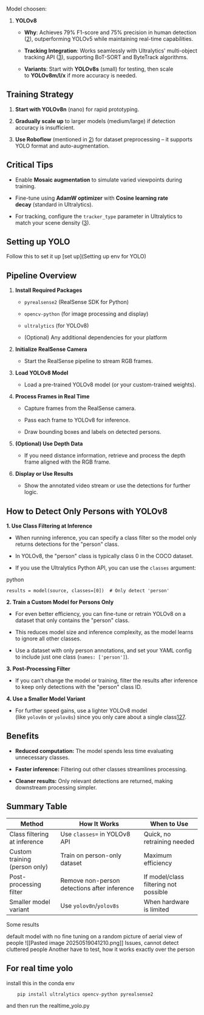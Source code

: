 Model choosen:

1. **YOLOv8**
    
    - **Why**: Achieves 79% F1-score and 75% precision in human detection ([2](https://journal-isi.org/index.php/isi/article/view/944)), outperforming YOLOv5 while maintaining real-time capabilities.
        
    - **Tracking Integration**: Works seamlessly with Ultralytics' multi-object tracking API ([3](https://docs.ultralytics.com/modes/track/)), supporting BoT-SORT and ByteTrack algorithms.
        
    - **Variants**: Start with **YOLOv8s** (small) for testing, then scale to **YOLOv8m/l/x** if more accuracy is needed.

## Training Strategy

1. **Start with YOLOv8n** (nano) for rapid prototyping.
    
2. **Gradually scale up** to larger models (medium/large) if detection accuracy is insufficient.
    
3. **Use Roboflow** (mentioned in [2](https://journal-isi.org/index.php/isi/article/view/944)) for dataset preprocessing – it supports YOLO format and auto-augmentation.
    

## Critical Tips

- Enable **Mosaic augmentation** to simulate varied viewpoints during training.
    
- Fine-tune using **AdamW optimizer** with **Cosine learning rate decay** (standard in Ultralytics).
    
- For tracking, configure the `tracker_type` parameter in Ultralytics to match your scene density ([3](https://docs.ultralytics.com/modes/track/)).

## Setting up YOLO
Follow this to set it up [set up](Setting up env for YOLO)



  

## **Pipeline Overview**

1. **Install Required Packages**
    
    - `pyrealsense2` (RealSense SDK for Python)
        
    - `opencv-python` (for image processing and display)
        
    - `ultralytics` (for YOLOv8)
        
    - (Optional) Any additional dependencies for your platform
        
2. **Initialize RealSense Camera**
    
    - Start the RealSense pipeline to stream RGB frames.
        
3. **Load YOLOv8 Model**
    
    - Load a pre-trained YOLOv8 model (or your custom-trained weights).
        
4. **Process Frames in Real Time**
    
    - Capture frames from the RealSense camera.
        
    - Pass each frame to YOLOv8 for inference.
        
    - Draw bounding boxes and labels on detected persons.
        
5. **(Optional) Use Depth Data**
    
    - If you need distance information, retrieve and process the depth frame aligned with the RGB frame.
        
6. **Display or Use Results**
    
    - Show the annotated video stream or use the detections for further logic.



## How to Detect Only Persons with YOLOv8

**1. Use Class Filtering at Inference**

- When running inference, you can specify a class filter so the model only returns detections for the "person" class.
    
- In YOLOv8, the "person" class is typically class 0 in the COCO dataset.
    
- If you use the Ultralytics Python API, you can use the `classes` argument:
    

python

`results = model(source, classes=[0])  # Only detect 'person'`

**2. Train a Custom Model for Persons Only**

- For even better efficiency, you can fine-tune or retrain YOLOv8 on a dataset that only contains the "person" class.
    
- This reduces model size and inference complexity, as the model learns to ignore all other classes.
    
- Use a dataset with only person annotations, and set your YAML config to include just one class (`names: ['person']`).
    

**3. Post-Processing Filter**

- If you can't change the model or training, filter the results after inference to keep only detections with the "person" class ID.
    

**4. Use a Smaller Model Variant**

- For further speed gains, use a lighter YOLOv8 model (like `yolov8n` or `yolov8s`) since you only care about a single class[1](https://yolov8.org/how-to-make-yolov8-faster/)[2](https://keylabs.ai/blog/maximizing-object-detection-yolov8-performance-tips/)[7](https://docs.ultralytics.com/tasks/detect/).
    

## Benefits

- **Reduced computation:** The model spends less time evaluating unnecessary classes.
    
- **Faster inference:** Filtering out other classes streamlines processing.
    
- **Cleaner results:** Only relevant detections are returned, making downstream processing simpler.
    

## Summary Table

| Method                        | How It Works                                 | When to Use                           |
| ----------------------------- | -------------------------------------------- | ------------------------------------- |
| Class filtering at inference  | Use `classes=` in YOLOv8 API                 | Quick, no retraining needed           |
| Custom training (person only) | Train on person-only dataset                 | Maximum efficiency                    |
| Post-processing filter        | Remove non-person detections after inference | If model/class filtering not possible |
| Smaller model variant         | Use `yolov8n`/`yolov8s`                      | When hardware is limited              |




Some results 

default model with no fine tuning on a random picture of aerial view of people 
![[Pasted image 20250519041210.png]]
Issues, cannot detect cluttered people
Another have to test, how it works exactly over the person

## For real time yolo 
install this in the conda env 

```bash
	pip install ultralytics opencv-python pyrealsense2
```

and then run the realtime_yolo.py

